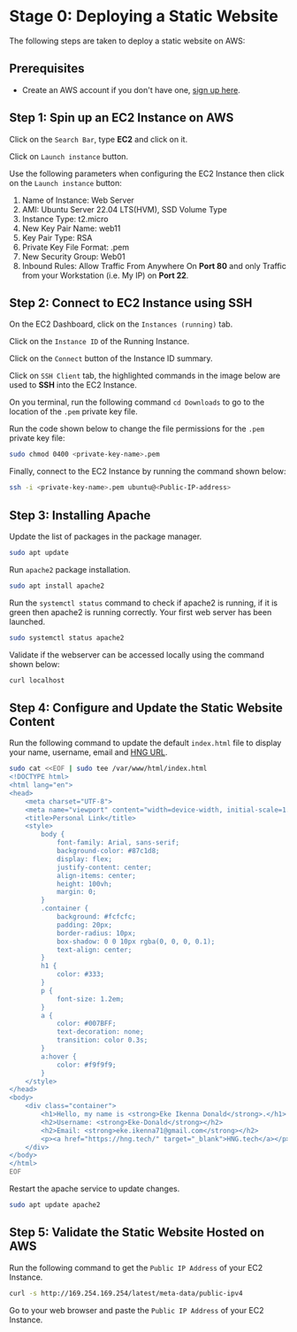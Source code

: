 # Stage 0: Deploying a Static Website

The following steps are taken to deploy a static website on AWS:

## Prerequisites

* Create an AWS account if you don't have one, [sign up here](https://signin.aws.amazon.com/signup?request_type=register).

## Step 1: Spin up an EC2 Instance on AWS

Click on the `Search Bar`, type **EC2** and click on it.


Click on `Launch instance` button.

Use the following parameters when configuring the EC2 Instance then click on the `Launch instance` button:
1. Name of Instance: Web Server
2. AMI: Ubuntu Server 22.04 LTS(HVM), SSD Volume Type
3. Instance Type: t2.micro
4. New Key Pair Name: web11
5. Key Pair Type: RSA
6. Private Key File Format: .pem
7. New Security Group: Web01
8. Inbound Rules: Allow Traffic From Anywhere On **Port 80** and only Traffic from your Workstation (i.e. My IP) on **Port 22**.

## Step 2: Connect to EC2 Instance using SSH

On the EC2 Dashboard, click on the `Instances (running)` tab.

Click on the `Instance ID` of the Running Instance.

Click on the `Connect` button of the Instance ID summary.

Click on `SSH Client` tab, the highlighted commands in the image below are used to **SSH** into the EC2 Instance.

On you terminal, run the following command `cd Downloads` to go to the location of the `.pem` private key file.

Run the code shown below to change the file permissions for the `.pem` private key file:

```sh
sudo chmod 0400 <private-key-name>.pem
```

Finally, connect to the EC2 Instance by running the command shown below:

```sh
ssh -i <private-key-name>.pem ubuntu@<Public-IP-address>
```

## Step 3: Installing Apache

Update the list of packages in the package manager.

```sh
sudo apt update
```

Run `apache2` package installation.

```sh
sudo apt install apache2
```

Run the `systemctl status` command to check if apache2 is running, if it is green then apache2 is running correctly. Your first web server has been launched.

```sh
sudo systemctl status apache2
```

Validate if the webserver can be accessed locally using the command shown below:

```sh
curl localhost
```

## Step 4: Configure and Update the Static Website Content

Run the following command to update the default `index.html` file to display your name, username, email and [HNG URL](http://hng.tech).

```sh
sudo cat <<EOF | sudo tee /var/www/html/index.html
<!DOCTYPE html>
<html lang="en">
<head>
    <meta charset="UTF-8">
    <meta name="viewport" content="width=device-width, initial-scale=1.0">
    <title>Personal Link</title>
    <style>
        body {
            font-family: Arial, sans-serif;
            background-color: #87c1d8;
            display: flex;
            justify-content: center;
            align-items: center;
            height: 100vh;
            margin: 0;
        }
        .container {
            background: #fcfcfc;
            padding: 20px;
            border-radius: 10px;
            box-shadow: 0 0 10px rgba(0, 0, 0, 0.1);
            text-align: center;
        }
        h1 {
            color: #333;
        }
        p {
            font-size: 1.2em;
        }
        a {
            color: #007BFF;
            text-decoration: none;
            transition: color 0.3s;
        }
        a:hover {
            color: #f9f9f9;
        }
    </style>
</head>
<body>
    <div class="container">
        <h1>Hello, my name is <strong>Eke Ikenna Donald</strong>.</h1>
        <h2>Username: <strong>Eke-Donald</strong></h2>
        <h2>Email: <strong>eke.ikenna71@gmail.com</strong></h2>
        <p><a href="https://hng.tech/" target="_blank">HNG.tech</a></p>
    </div>
</body>
</html>
EOF
```

Restart the apache service to update changes.

```sh
sudo apt update apache2
```

## Step 5: Validate the Static Website Hosted on AWS

Run the following command to get the `Public IP Address` of your EC2 Instance.

```sh
curl -s http://169.254.169.254/latest/meta-data/public-ipv4
```

Go to your web browser and paste the `Public IP Address` of your EC2 Instance.